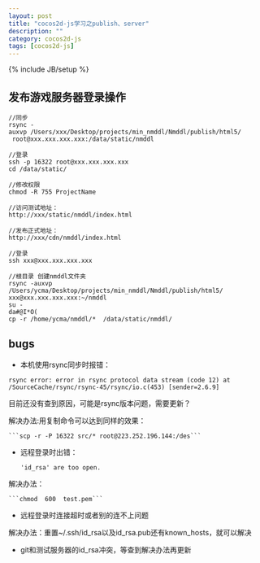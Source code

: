 ```yaml
---
layout: post
title: "cocos2d-js学习之publish、server"
description: ""
category: cocos2d-js
tags: [cocos2d-js]
---
```

{% include JB/setup %}


## 发布游戏服务器登录操作

    //同步
    rsync -auxvp /Users/xxx/Desktop/projects/min_nmddl/Nmddl/publish/html5/  root@xxx.xxx.xxx.xxx:/data/static/nmddl

    //登录
    ssh -p 16322 root@xxx.xxx.xxx.xxx
    cd /data/static/

    //修改权限
    chmod -R 755 ProjectName

    //访问测试地址：
    http://xxx/static/nmddl/index.html

    //发布正式地址：
    http://xxx/cdn/nmddl/index.html

    //登录
    ssh xxx@xxx.xxx.xxx.xxx

    //根目录 创建nmddl文件夹
    rsync -auxvp /Users/ycma/Desktop/projects/min_nmddl/Nmddl/publish/html5/ xxx@xxx.xxx.xxx.xxx:~/nmddl
    su -
    da#@I*O(
    cp -r /home/ycma/nmddl/*  /data/static/nmddl/

## bugs

 * 本机使用rsync同步时报错：

```rsync error: error in rsync protocol data stream (code 12) at /SourceCache/rsync/rsync-45/rsync/io.c(453) [sender=2.6.9]```


目前还没有查到原因，可能是rsync版本问题，需要更新？

解决办法:用复制命令可以达到同样的效果：

    ```scp -r -P 16322 src/* root@223.252.196.144:/des```

 * 远程登录时出错：

    ```'id_rsa' are too open.```

解决办法：

    ```chmod  600  test.pem```

 * 远程登录时连接超时或者别的连不上问题
 
 解决办法：重置~/.ssh/id_rsa以及id_rsa.pub还有known_hosts，就可以解决

 * git和测试服务器的id_rsa冲突，等查到解决办法再更新































